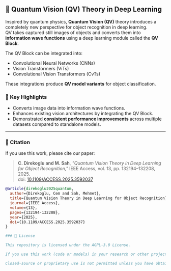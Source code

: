 ## 📖 Quantum Vision (QV) Theory in Deep Learning

Inspired by quantum physics, **Quantum Vision (QV)** theory introduces a completely new perspective for object recognition in deep learning.  
QV takes captured still images of objects and converts them into **information wave functions** using a deep learning module called the **QV Block**.  

The QV Block can be integrated into:
- Convolutional Neural Networks (CNNs)
- Vision Transformers (ViTs)
- Convolutional Vision Transformers (CvTs)

These integrations produce **QV model variants** for object classification.

### 🔬 Key Highlights
- Converts image data into information wave functions.
- Enhances existing vision architectures by integrating the QV Block.
- Demonstrated **consistent performance improvements** across multiple datasets compared to standalone models.

---

### 📄 Citation
If you use this work, please cite our paper:

> **C. Direkoglu and M. Sah**, *"Quantum Vision Theory in Deep Learning for Object Recognition,"* IEEE Access, vol. 13, pp. 132194–132208, 2025.  
> doi: [10.1109/ACCESS.2025.3592037](https://doi.org/10.1109/ACCESS.2025.3592037)

```bibtex
@article{direkoglu2025quantum,
  author={Direkoglu, Cem and Sah, Mehmet},
  title={Quantum Vision Theory in Deep Learning for Object Recognition},
  journal={IEEE Access},
  volume={13},
  pages={132194-132208},
  year={2025},
  doi={10.1109/ACCESS.2025.3592037}
}

### 📜 License

This repository is licensed under the AGPL-3.0 License.

If you use this work (code or models) in your research or other projects, you must release your derivative work openly under the same license.

Closed-source or proprietary use is not permitted unless you have obtained an enterprise license from the Vindio AI Software Ltd, https://vindioai.com/ 
